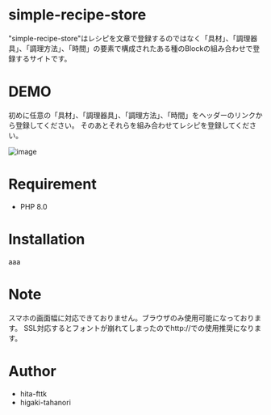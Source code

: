 # simple-recipe-store

"simple-recipe-store"はレシピを文章で登録するのではなく「具材」、「調理器具」、「調理方法」、「時間」の要素で構成されたある種のBlockの組み合わせで登録するサイトです。

# DEMO

初めに任意の「具材」、「調理器具」、「調理方法」、「時間」をヘッダーのリンクから登録してください。
そのあとそれらを組み合わせてレシピを登録してください。

![image](https://github.com/hita-fttk/express_tutorial/assets/78365187/16a1bb05-c85b-4fb5-b1b6-d4ae0b49ef7e)

# Requirement

* PHP 8.0
# Installation
aaa

# Note

スマホの画面幅に対応できておりません。ブラウザのみ使用可能になっております。
SSL対応するとフォントが崩れてしまったのでhttp://での使用推奨になります。

# Author

* hita-fttk
* higaki-tahanori
